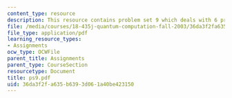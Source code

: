 ```yaml
---
content_type: resource
description: This resource contains problem set 9 which deals with 6 problems.
file: /media/courses/18-435j-quantum-computation-fall-2003/36da3f2fa635b6393d061a40be423150_ps9.pdf
file_type: application/pdf
learning_resource_types:
- Assignments
ocw_type: OCWFile
parent_title: Assignments
parent_type: CourseSection
resourcetype: Document
title: ps9.pdf
uid: 36da3f2f-a635-b639-3d06-1a40be423150
---
```

